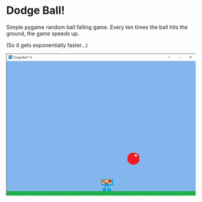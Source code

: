 # Dodge Ball!

Simple pygame random ball falling game. Every ten times the ball hits the ground, the game speeds up.

(So it gets exponentially faster...)

![normal](https://raw.githubusercontent.com/heroescraft/Dodge_Ball/main/screenshots/normal.png "normal")

